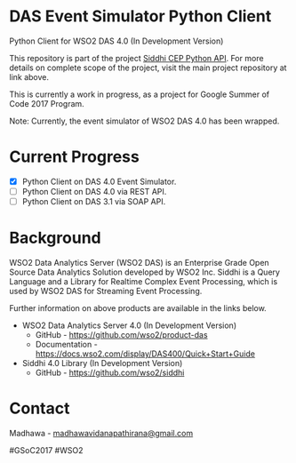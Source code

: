 # DAS Event Simulator Python Client
Python Client for WSO2 DAS 4.0 (In Development Version)

This repository is part of the project [Siddhi CEP Python API](https://github.com/madhawav/SiddhiCEPPythonAPI). For more details on complete scope of the project, visit the main project repository at link above.

This is currently a work in progress, as a project for Google Summer of Code 2017 Program.

Note: Currently, the event simulator of WSO2 DAS 4.0 has been wrapped.

# Current Progress
- [x] Python Client on DAS 4.0 Event Simulator.
- [ ] Python Client on DAS 4.0 via REST API.
- [ ] Python Client on DAS 3.1 via SOAP API.

# Background

WSO2 Data Analytics Server (WSO2 DAS) is an Enterprise Grade Open Source Data Analytics Solution developed by WSO2 Inc. Siddhi is a Query Language and a Library for Realtime Complex Event Processing, which is used by WSO2 DAS for Streaming Event Processing.

Further information on above products are available in the links below.

* WSO2 Data Analytics Server 4.0 (In Development Version)
  - GitHub - https://github.com/wso2/product-das
  - Documentation - https://docs.wso2.com/display/DAS400/Quick+Start+Guide
* Siddhi 4.0 Library (In Development Version)
  - GitHub - https://github.com/wso2/siddhi

# Contact

Madhawa - madhawavidanapathirana@gmail.com

#GSoC2017 #WSO2
